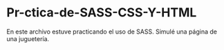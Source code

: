 # Pr-ctica-de-SASS-CSS-Y-HTML

En este archivo estuve practicando el uso de SASS. Simulé una página de una juguetería.
